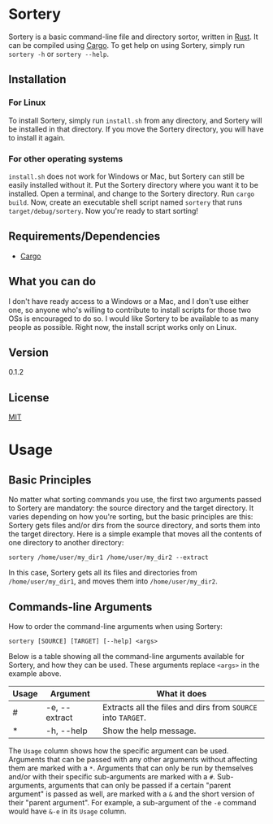 <h1>Sortery</h1>

Sortery is a basic command-line file and directory sortor, written in [Rust](https://github.com/rust-lang/rust). It can be compiled using [Cargo](https://github.com/rust-lang/cargo). To get help on using Sortery, simply run `sortery -h` or `sortery --help`.

<h2>Installation</h2>

<h3>For Linux</h3>

To install Sortery, simply run `install.sh` from any directory, and Sortery will be installed in that directory. If you move the Sortery
directory, you will have to install it again.

<h3>For other operating systems</h3>

`install.sh` does not work for Windows or Mac, but Sortery can still be easily installed without it. Put the Sortery directory where you want it to be installed. Open a terminal, and change to the Sortery directory. Run `cargo build`. Now, create an executable shell script named `sortery` that runs `target/debug/sortery`.
Now you're ready to start sorting!

<h2>Requirements/Dependencies</h2>
<ul>
  <li>
    <a href="https://github.com/rust-lang/cargo">Cargo</a>
  </li>
</ul>

<h2>What you can do</h2>

I don't have ready access to a Windows or a Mac, and I don't use either one, so anyone who's willing to contribute to install scripts for those two OSs is encouraged to do so. I would like Sortery to be available to as many people as possible. Right now, the install script works only on Linux.

<h2>Version</h2>

0.1.2

<h2>License</h2>

[MIT](https://github.com/SamMatzko/Sortery/blob/master/LICENSE-MIT.txt)

<h1>Usage</h1>

<h2>Basic Principles</h2>

No matter what sorting commands you use, the first two arguments passed to Sortery are mandatory: the source directory and the target directory. It varies depending
on how you're sorting, but the basic principles are this: Sortery gets files and/or dirs from the source directory, and sorts them into the target directory. Here
is a simple example that moves all the contents of one directory to another directory:

```
sortery /home/user/my_dir1 /home/user/my_dir2 --extract
```

In this case, Sortery gets all its files and directories from `/home/user/my_dir1`, and moves them into `/home/user/my_dir2`.

<h2>Commands-line Arguments</h2>

How to order the command-line arguments when using Sortery:

```
sortery [SOURCE] [TARGET] [--help] <args>
```

Below is a table showing all the command-line arguments available for Sortery, and how they can be used. These arguments replace `<args>` in the example above.

| Usage | Argument        | What it does           |
| ----- | --------------- | ---------------------- |
|   #   | -e, --extract   | Extracts all the files and dirs from `SOURCE` into `TARGET`. |
|   *   | -h, --help      | Show the help message. |

The `Usage` column shows how the specific argument can be used. Arguments that can be passed with any other arguments without affecting them are marked with a `*`. Arguments that can only be run by themselves and/or with their specific sub-arguments are marked with a `#`. Sub-arguments, arguments that can only be passed
if a certain "parent argument" is passed as well, are marked with a `&` and the short version of their "parent argument". For example, a sub-argument of the `-e` command would have `&-e` in its `Usage` column.

